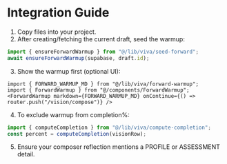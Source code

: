 # Integration Guide

1) Copy files into your project.
2) After creating/fetching the current draft, seed the warmup:
```ts
import { ensureForwardWarmup } from "@/lib/viva/seed-forward";
await ensureForwardWarmup(supabase, draft.id);
```
3) Show the warmup first (optional UI):
```tsx
import { FORWARD_WARMUP_MD } from "@/lib/viva/forward-warmup";
import { ForwardWarmup } from "@/components/ForwardWarmup";
<ForwardWarmup markdown={FORWARD_WARMUP_MD} onContinue={() => router.push("/vision/compose")} />
```
4) To exclude warmup from completion%:
```ts
import { computeCompletion } from "@/lib/viva/compute-completion";
const percent = computeCompletion(visionRow);
```
5) Ensure your composer reflection mentions a PROFILE or ASSESSMENT detail.
